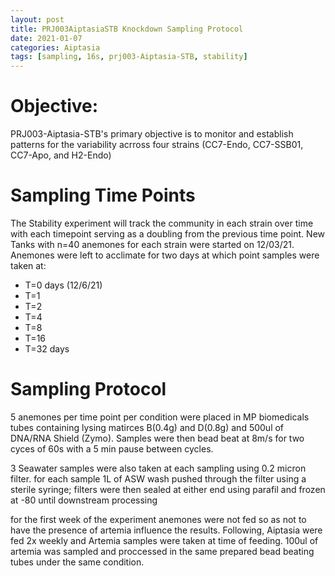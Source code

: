 ```yaml
---
layout: post
title: PRJ003AiptasiaSTB Knockdown Sampling Protocol
date: 2021-01-07
categories: Aiptasia
tags: [sampling, 16s, prj003-Aiptasia-STB, stability]
---
```

# Objective:
PRJ003-Aiptasia-STB's primary objective is to monitor and establish patterns for the variability acrross  four strains (CC7-Endo, CC7-SSB01, CC7-Apo, and H2-Endo)


# Sampling Time Points
 The Stability experiment will track the community in each strain over time with each timepoint serving as a doubling from the previous time point. New Tanks with n=40 anemones for each strain were started on 12/03/21. Anemones were left to acclimate for two days at which point samples were taken at:
 - T=0 days (12/6/21)
 - T=1
 - T=2
 - T=4
 - T=8
 - T=16
 - T=32 days

 # Sampling Protocol
 5 anemones per time point per condition were placed in MP biomedicals tubes containing lysing matirces B(0.4g) and D(0.8g) and 500ul of DNA/RNA Shield (Zymo).
 Samples were then bead beat  at 8m/s for two cyces of 60s with a 5 min pause between cycles.

 3 Seawater samples were also taken at each sampling using 0.2 micron filter. for each sample 1L of ASW wash pushed through the filter using a sterile syringe; filters were then sealed at either end using parafil and frozen at -80 until downstream processing

 for the first week of the experiment anemones were not fed so as not to have the presence of artemia influence the results. Following, Aiptasia were fed 2x weekly and Artemia samples were taken at time of feeding. 100ul of artemia was sampled and proccessed in the same prepared bead beating tubes under the same condition.
